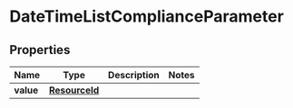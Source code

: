 

# DateTimeListComplianceParameter


## Properties

Name | Type | Description | Notes
------------ | ------------- | ------------- | -------------
**value** | [**ResourceId**](ResourceId.md) |  | 



